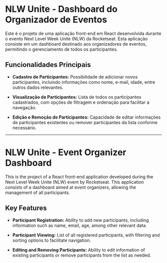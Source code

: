 # NLW Unite - Dashboard do Organizador de Eventos

Este é o projeto de uma aplicação front-end em React desenvolvida durante o evento Next Level Week Unite (NLW) da Rocketseat. Esta aplicação consiste em um dashboard destinado aos organizadores de eventos, permitindo o gerenciamento de todos os participantes.

## Funcionalidades Principais

- **Cadastro de Participantes:** Possibilidade de adicionar novos participantes, incluindo informações como nome, e-mail, idade, entre outros dados relevantes.

- **Visualização de Participantes:** Lista de todos os participantes cadastrados, com opções de filtragem e ordenação para facilitar a navegação.

- **Edição e Remoção de Participantes:** Capacidade de editar informações de participantes existentes ou remover participantes da lista conforme necessário.

---

# NLW Unite - Event Organizer Dashboard

This is the project of a React front-end application developed during the Next Level Week Unite (NLW) event by Rocketseat. This application consists of a dashboard aimed at event organizers, allowing the management of all participants.

## Key Features

- **Participant Registration:** Ability to add new participants, including information such as name, email, age, among other relevant data.

- **Participant Viewing:** List of all registered participants, with filtering and sorting options to facilitate navigation.

- **Editing and Removing Participants:** Ability to edit information of existing participants or remove participants from the list as needed.

